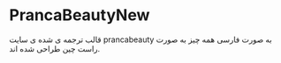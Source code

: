 # PrancaBeautyNew
قالب ترجمه ی شده ی سایت prancabeauty به صورت فارسی همه چیز به صورت راست چین طراحی شده اند.
